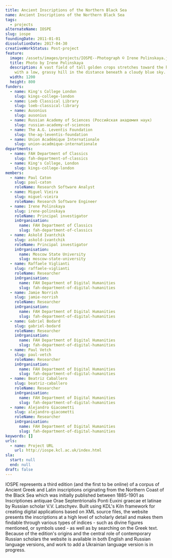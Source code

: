 ```yaml
---
title: Ancient Inscriptions of the Northern Black Sea
name: Ancient Inscriptions of the Northern Black Sea
tags:
  - projects
alternateName: IOSPE
slug: iospe
foundingDate: 2011-01-01
dissolutionDate: 2017-04-30
creativeWorkStatus: Post-project
feature:
  image: /assets/images/projects/IOSPE--Photograph © Irene Polinskaya.jpg
  title: Photo by Irene Polinskaya
  description: A vast field of tall golden crops stretches toward the horizon,
    with a low, grassy hill in the distance beneath a cloudy blue sky.
  width: 1200
  height: 800
funders:
  - name: King's College London
    slug: kings-college-london
  - name: Loeb Classical Library
    slug: loeb-classical-library
  - name: Ausonius
    slug: ausonius
  - name: Russian Academy of Sciences (Российская академия наук)
    slug: russian-academy-of-sciences
  - name: The A.G. Leventis Foundation
    slug: the-ag-leventis-foundation
  - name: Union Académique Internationale
    slug: union-acadmique-internationale
departments:
  - name: FAH Department of Classics
    slug: fah-department-of-classics
  - name: King's College, London
    slug: kings-college-london
members:
  - name: Paul Caton
    slug: paul-caton
    roleName: Research Software Analyst
  - name: Miguel Vieira
    slug: miguel-vieira
    roleName: Research Software Engineer
  - name: Irene Polinskaya
    slug: irene-polinskaya
    roleName: Principal investigator
    inOrganisation:
      name: FAH Department of Classics
      slug: fah-department-of-classics
  - name: Askold Ivantchik
    slug: askold-ivantchik
    roleName: Principal investigator
    inOrganisation:
      name: Moscow State University
      slug: moscow-state-university
  - name: Raffaele Viglianti
    slug: raffaele-viglianti
    roleName: Researcher
    inOrganisation:
      name: FAH Department of Digital Humanities
      slug: fah-department-of-digital-humanities
  - name: Jamie Norrish
    slug: jamie-norrish
    roleName: Researcher
    inOrganisation:
      name: FAH Department of Digital Humanities
      slug: fah-department-of-digital-humanities
  - name: Gabriel Bodard
    slug: gabriel-bodard
    roleName: Researcher
    inOrganisation:
      name: FAH Department of Digital Humanities
      slug: fah-department-of-digital-humanities
  - name: Paul Vetch
    slug: paul-vetch
    roleName: Researcher
    inOrganisation:
      name: FAH Department of Digital Humanities
      slug: fah-department-of-digital-humanities
  - name: Beatriz Caballero
    slug: beatriz-caballero
    roleName: Researcher
    inOrganisation:
      name: FAH Department of Digital Humanities
      slug: fah-department-of-digital-humanities
  - name: Alejandro Giacometti
    slug: alejandro-giacometti
    roleName: Researcher
    inOrganisation:
      name: FAH Department of Digital Humanities
      slug: fah-department-of-digital-humanities
keywords: []
urls:
  - name: Project URL
    url: http://iospe.kcl.ac.uk/index.html
sla:
  start: null
  end: null
draft: false
---
```


IOSPE represents a third edition (and the first to be online) of a corpus of Ancient Greek and Latin inscriptions originating from the Northern Coast of the Black Sea which was initially published between 1885-1901 as Inscriptiones antiquae Orae Septentrionalis Ponti Euxini graecae et latinae by Russian scholar V.V. Latschyev.
Built using KDL's Kiln framework for creating digital applications based on XML source files, the website presents the inscriptions at a high level of scholarly detail and makes them findable through various types of indices - such as divine figures mentioned, or symbols used - as well as by searching on the Greek text.
Because of the edition's origins and the central role of contemporary Russian scholars the website is available in both English and Russian language versions, and work to add a Ukrainian language version is in progress.
